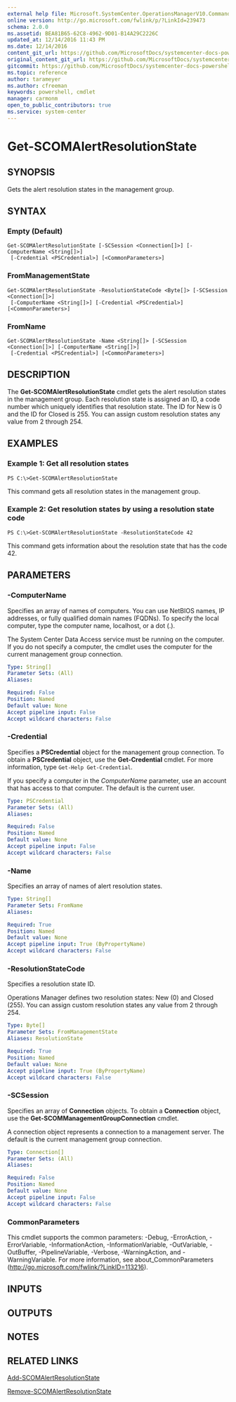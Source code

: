 ```yaml
---
external help file: Microsoft.SystemCenter.OperationsManagerV10.Commands.dll-Help.xml
online version: http://go.microsoft.com/fwlink/p/?LinkId=239473
schema: 2.0.0
ms.assetid: BEA81B65-62C8-4962-9D01-B14A29C2226C
updated_at: 12/14/2016 11:43 PM
ms.date: 12/14/2016
content_git_url: https://github.com/MicrosoftDocs/systemcenter-docs-powershell/blob/master/systemcenter-cmdlets/SystemCenter2016/OperationsManager/v1.0/Get-SCOMAlertResolutionState.md
original_content_git_url: https://github.com/MicrosoftDocs/systemcenter-docs-powershell/blob/master/systemcenter-cmdlets/SystemCenter2016/OperationsManager/v1.0/Get-SCOMAlertResolutionState.md
gitcommit: https://github.com/MicrosoftDocs/systemcenter-docs-powershell/blob/96cd9bd2780eb6b78c540fa00d3b8a4313e3ed40/systemcenter-cmdlets/SystemCenter2016/OperationsManager/v1.0/Get-SCOMAlertResolutionState.md
ms.topic: reference
author: tarameyer
ms.author: cfreeman
keywords: powershell, cmdlet
manager: carmonm
open_to_public_contributors: true
ms.service: system-center
---
```


# Get-SCOMAlertResolutionState

## SYNOPSIS
Gets the alert resolution states in the management group.

## SYNTAX

### Empty (Default)
```
Get-SCOMAlertResolutionState [-SCSession <Connection[]>] [-ComputerName <String[]>]
 [-Credential <PSCredential>] [<CommonParameters>]
```

### FromManagementState
```
Get-SCOMAlertResolutionState -ResolutionStateCode <Byte[]> [-SCSession <Connection[]>]
 [-ComputerName <String[]>] [-Credential <PSCredential>] [<CommonParameters>]
```

### FromName
```
Get-SCOMAlertResolutionState -Name <String[]> [-SCSession <Connection[]>] [-ComputerName <String[]>]
 [-Credential <PSCredential>] [<CommonParameters>]
```

## DESCRIPTION
The **Get-SCOMAlertResolutionState** cmdlet gets the alert resolution states in the management group.
Each resolution state is assigned an ID, a code number which uniquely identifies that resolution state.
The ID for New is 0 and the ID for Closed is 255.
You can assign custom resolution states any value from 2 through 254.

## EXAMPLES

### Example 1: Get all resolution states
```
PS C:\>Get-SCOMAlertResolutionState
```

This command gets all resolution states in the management group.

### Example 2: Get resolution states by using a resolution state code
```
PS C:\>Get-SCOMAlertResolutionState -ResolutionStateCode 42
```

This command gets information about the resolution state that has the code 42.

## PARAMETERS

### -ComputerName
Specifies an array of names of computers.
You can use NetBIOS names, IP addresses, or fully qualified domain names (FQDNs).
To specify the local computer, type the computer name, localhost, or a dot (.).

The System Center Data Access service must be running on the computer.
If you do not specify a computer, the cmdlet uses the computer for the current management group connection.

```yaml
Type: String[]
Parameter Sets: (All)
Aliases: 

Required: False
Position: Named
Default value: None
Accept pipeline input: False
Accept wildcard characters: False
```

### -Credential
Specifies a **PSCredential** object for the management group connection.
To obtain a **PSCredential** object, use the **Get-Credential** cmdlet.
For more information, type `Get-Help Get-Credential`.

If you specify a computer in the *ComputerName* parameter, use an account that has access to that computer.
The default is the current user.

```yaml
Type: PSCredential
Parameter Sets: (All)
Aliases: 

Required: False
Position: Named
Default value: None
Accept pipeline input: False
Accept wildcard characters: False
```

### -Name
Specifies an array of names of alert resolution states.

```yaml
Type: String[]
Parameter Sets: FromName
Aliases: 

Required: True
Position: Named
Default value: None
Accept pipeline input: True (ByPropertyName)
Accept wildcard characters: False
```

### -ResolutionStateCode
Specifies a resolution state ID.

Operations Manager defines two resolution states: New (0) and Closed (255).
You can assign custom resolution states any value from 2 through 254.

```yaml
Type: Byte[]
Parameter Sets: FromManagementState
Aliases: ResolutionState

Required: True
Position: Named
Default value: None
Accept pipeline input: True (ByPropertyName)
Accept wildcard characters: False
```

### -SCSession
Specifies an array of **Connection** objects.
To obtain a **Connection** object, use the **Get-SCOMManagementGroupConnection** cmdlet.

A connection object represents a connection to a management server.
The default is the current management group connection.

```yaml
Type: Connection[]
Parameter Sets: (All)
Aliases: 

Required: False
Position: Named
Default value: None
Accept pipeline input: False
Accept wildcard characters: False
```

### CommonParameters
This cmdlet supports the common parameters: -Debug, -ErrorAction, -ErrorVariable, -InformationAction, -InformationVariable, -OutVariable, -OutBuffer, -PipelineVariable, -Verbose, -WarningAction, and -WarningVariable. For more information, see about_CommonParameters (http://go.microsoft.com/fwlink/?LinkID=113216).

## INPUTS

## OUTPUTS

## NOTES

## RELATED LINKS

[Add-SCOMAlertResolutionState](xref:SystemCenter2016/OperationsManager/v1.0/Add-SCOMAlertResolutionState.md)

[Remove-SCOMAlertResolutionState](xref:SystemCenter2016/OperationsManager/v1.0/Remove-SCOMAlertResolutionState.md)

